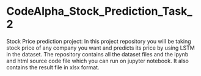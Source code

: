 # CodeAlpha_Stock_Prediction_Task_2
Stock Price prediction project:
In this project repository you will be taking stock price of any company you want and predicts
its price by using LSTM in the dataset.
The repository contains all the dataset files and the ipynb and html source code file which you can run on jupyter notebook.
It also contains the result file in xlsx format.
